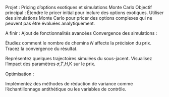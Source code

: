 Projet : Pricing d’options exotiques et simulations Monte Carlo
Objectif principal :
Étendre le pricer initial pour inclure des options exotiques.
Utiliser des simulations Monte Carlo pour pricer des options complexes qui ne peuvent pas être évaluées analytiquement.


A finir : Ajout de fonctionnalités avancées
Convergence des simulations :

Étudiez comment le nombre de chemins 
𝑁 affecte la précision du prix.
Tracez la convergence du résultat.

Représentez quelques trajectoires simulées du sous-jacent.
Visualisez l’impact des paramètres 𝜎,𝑇,𝐻,K sur le prix.

Optimisation :

Implémentez des méthodes de réduction de variance comme l’échantillonnage antithétique ou les variables de contrôle.

